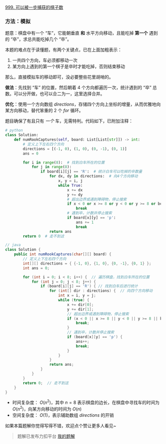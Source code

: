 [999. 可以被一步捕获的棋子数](https://leetcode.cn/problems/available-captures-for-rook/description/)

### 方法：模拟

题意：棋盘中有一个 “车”，它能朝垂直 **和** 水平方向移动，且能吃掉 **第一个** 遇到的 “卒”，求总共能吃掉几个 “卒”。

本题的难点在于读懂题，有两个关键点，已在上面加粗表示：

1. 一共四个方向，车必须都移动一次
2. 某方向上遇到的第一个棋子是卒时才能吃掉，否则结束移动

那么，直接模拟车的移动即可，没必要整些花里胡哨的。

**做法**：先找到 “车” 的位置，然后朝着 $4$ 个方向都遍历一次，统计遇到的 “卒” 总数。可以分开做，也可以合二为一，这里选择合并。

**优化**：使用一个方向数组 $directions$，存储四个方向上坐标的增量，从而优雅地向某方向移动，替代笨重的 $2$ 个 $for$ 循环。

题目确保了有且只有 *一个* 车，无需特判。代码如下，已附加注释：

```Python
# python
class Solution:
    def numRookCaptures(self, board: List[List[str]]) -> int:
        # 定义上下左右四个方向
        directions = [(-1, 0), (1, 0), (0, -1), (0, 1)]
        ans = 0

        for i in range(8):  # 找到白车所在的位置
            for j in range(8):
                if board[i][j] == 'R':  # 统计白车可以吃掉的卒数量
                    for dx, dy in directions:  # 向4个方向移动
                        x, y = i, j
                        while True:
                            x += dx
                            y += dy
                            # 超出边界或遇到障碍物，停止搜索
                            if x < 0 or x >= 8 or y < 0 or y >= 8 or board[x][y] == 'B':
                                break
                            # 遇到卒，计数并停止搜索
                            if board[x][y] == 'p':
                                ans += 1
                                break
                    return ans
        return 0  # 走不到这
```

```Java
// java
class Solution {
    public int numRookCaptures(char[][] board) {
        // 定义上下左右四个方向
        int[][] directions = { {-1, 0}, {1, 0}, {0, -1}, {0, 1} };
        int ans = 0;

        for (int i = 0; i < 8; i++) {  // 遍历棋盘，找到白车所在的位置
            for (int j = 0; j < 8; j++) {
                if (board[i][j] == 'R') { // 找到白车后进行统计
                    for (int[] dir : directions) {  // 向四个方向移动
                        int x = i, y = j;
                        while (true) {
                            x += dir[0];
                            y += dir[1];
                            // 超出边界或遇到障碍物，停止搜索
                            if (x < 0 || x >= 8 || y < 0 || y >= 8 || board[x][y] == 'B') {
                                break;
                            }
                            // 遇到卒，计数并停止搜索
                            if (board[x][y] == 'p') {
                                ans++;
                                break;
                            }
                        }
                    }
                    return ans;
                }
            }
        }
        return 0;  // 走不到这
    }
}
```

- 时间复杂度： $O(n^2)$，其中 $n=8$ 表示棋盘的边长，在棋盘中寻找车的时间为 $O(n^2)$，向某方向移动的时间为 $O(n)$
- 空间复杂度： $O(1)$，表示辅助数组 $directions$ 的开销

如果本篇题解你觉得写得不错，欢迎点个赞让更多人看见~

> 题解已发布力扣平台 [我的题解](https://leetcode.cn/problems/available-captures-for-rook/solutions/3011574/mo-ni-kao-cha-du-ti-shi-yong-fang-xiang-3g1i7/)
